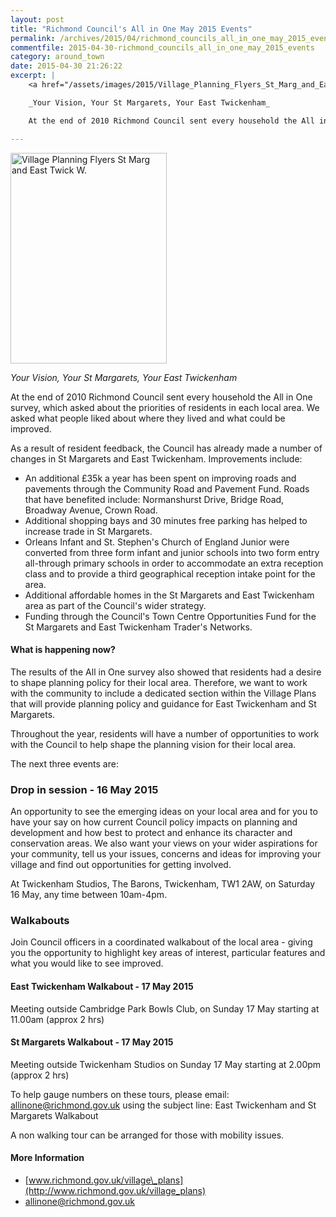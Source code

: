 ```yaml
---
layout: post
title: "Richmond Council's All in One May 2015 Events"
permalink: /archives/2015/04/richmond_councils_all_in_one_may_2015_events.html
commentfile: 2015-04-30-richmond_councils_all_in_one_may_2015_events
category: around_town
date: 2015-04-30 21:26:22
excerpt: |
    <a href="/assets/images/2015/Village_Planning_Flyers_St_Marg_and_East_Twick_W.jpg" title="See larger version of - Village Planning Flyers St Marg and East Twick W."><img src="/assets/images/2015/Village_Planning_Flyers_St_Marg_and_East_Twick_W_thumb.jpg" width="150" height="202" alt="Village Planning Flyers St Marg and East Twick W." class="photo right" /></a>

    _Your Vision, Your St Margarets, Your East Twickenham_

    At the end of 2010 Richmond Council sent every household the All in One survey, which asked about the priorities of residents in each local area. We asked what people liked about  where they lived and what could be improved.

---
```


<a href="/assets/images/2015/Village_Planning_Flyers_St_Marg_and_East_Twick_W.jpg" title="See larger version of - Village Planning Flyers St Marg and East Twick W."><img src="/assets/images/2015/Village_Planning_Flyers_St_Marg_and_East_Twick_W_thumb.jpg" width="250" height="337" alt="Village Planning Flyers St Marg and East Twick W." class="photo right" /></a>

*Your Vision, Your St Margarets, Your East Twickenham*

At the end of 2010 Richmond Council sent every household the All in One survey, which asked about the priorities of residents in each local area. We asked what people liked about where they lived and what could be improved.

As a result of resident feedback, the Council has already made a number of changes in St Margarets and East Twickenham. Improvements include:

-   An additional £35k a year has been spent on improving roads and pavements through the Community Road and Pavement Fund. Roads that have benefited include: Normanshurst Drive, Bridge Road, Broadway Avenue, Crown Road.
-   Additional shopping bays and 30 minutes free parking has helped to increase trade in St Margarets.
-   Orleans Infant and St. Stephen's Church of England Junior were converted from three form infant and junior schools into two form entry all-through primary schools in order to accommodate an extra reception class and to provide a third geographical reception intake point for the area.
-   Additional affordable homes in the St Margarets and East Twickenham area as part of the Council's wider strategy.
-   Funding through the Council's Town Centre Opportunities Fund for the St Margarets and East Twickenham Trader's Networks.

#### What is happening now?

The results of the All in One survey also showed that residents had a desire to shape planning policy for their local area. Therefore, we want to work with the community to include a dedicated section within the Village Plans that will provide planning policy and guidance for East Twickenham and St Margarets.

Throughout the year, residents will have a number of opportunities to work with the Council to help shape the planning vision for their local area.

The next three events are:

### Drop in session - 16 May 2015

An opportunity to see the emerging ideas on your local area and for you to have your say on how current Council policy impacts on planning and development and how best to protect and enhance its character and conservation areas. We also want your views on your wider aspirations for your community, tell us your issues, concerns and ideas for improving your village and find out opportunities for getting involved.

At Twickenham Studios, The Barons, Twickenham, TW1 2AW, on Saturday 16 May, any time between 10am-4pm.

### Walkabouts

Join Council officers in a coordinated walkabout of the local area - giving you the opportunity to highlight key areas of interest, particular features and what you would like to see improved.

#### East Twickenham Walkabout - 17 May 2015

Meeting outside Cambridge Park Bowls Club, on Sunday 17 May starting at 11.00am (approx 2 hrs)

#### St Margarets Walkabout - 17 May 2015

Meeting outside Twickenham Studios on Sunday 17 May starting at 2.00pm (approx 2 hrs)

To help gauge numbers on these tours, please email: <allinone@richmond.gov.uk> using the subject line: East Twickenham and St Margarets Walkabout

A non walking tour can be arranged for those with mobility issues.

#### More Information

-   [www.richmond.gov.uk/village\_plans](http://www.richmond.gov.uk/village_plans)
-   <allinone@richmond.gov.uk>
